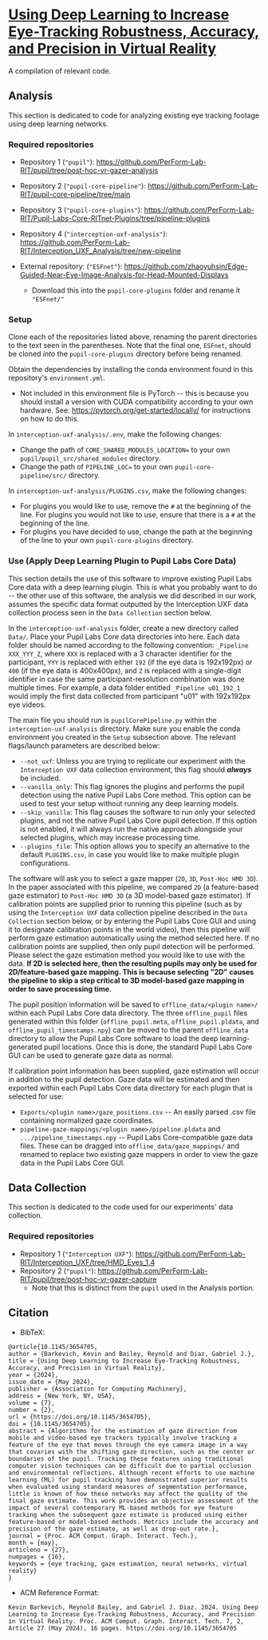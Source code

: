 # [Using Deep Learning to Increase Eye-Tracking Robustness, Accuracy, and Precision in Virtual Reality](https://arxiv.org/abs/2403.19768)
A compilation of relevant code.

## Analysis
This section is dedicated to code for analyzing existing eye tracking footage using deep learning networks.

### Required repositories
* Repository 1 (`"pupil"`): https://github.com/PerForm-Lab-RIT/pupil/tree/post-hoc-vr-gazer-analysis
* Repository 2 (`"pupil-core-pipeline"`): https://github.com/PerForm-Lab-RIT/pupil-core-pipeline/tree/main
* Repository 3 (`"pupil-core-plugins"`): https://github.com/PerForm-Lab-RIT/Pupil-Labs-Core-RITnet-Plugins/tree/pipeline-plugins
* Repository 4 (`"interception-uxf-analysis"`): https://github.com/PerForm-Lab-RIT/Interception_UXF_Analysis/tree/new-pipeline

* External repository: (`"ESFnet"`): https://github.com/zhaoyuhsin/Edge-Guided-Near-Eye-Image-Analysis-for-Head-Mounted-Displays
  * Download this into the `pupil-core-plugins` folder and rename it `"ESFnet/"`

### Setup
Clone each of the repositories listed above, renaming the parent directories to the text seen in the parentheses. Note that the final one, `ESFnet`, should be cloned _into_ the `pupil-core-plugins` directory before being renamed.

Obtain the dependencies by installing the conda environment found in this repository's `environment.yml`.
* Not included in this environment file is PyTorch -- this is because you should install a version with CUDA compatibility according to your own hardware. See: https://pytorch.org/get-started/locally/ for instructions on how to do this.

In `interception-uxf-analysis/.env`, make the following changes:
* Change the path of `CORE_SHARED_MODULES_LOCATION=` to your own `pupil/pupil_src/shared_modules` directory.
* Change the path of `PIPELINE_LOC=` to your own `pupil-core-pipeline/src/` directory.

In `interception-uxf-analysis/PLUGINS.csv`, make the following changes:
* For plugins you would like to use, remove the `#` at the beginning of the line. For plugins you would not like to use, ensure that there is a `#` at the beginning of the line.
* For plugins you have decided to use, change the path at the beginning of the line to your own `pupil-core-plugins` directory.

### Use (Apply Deep Learning Plugin to Pupil Labs Core Data)
This section details the use of this software to improve existing Pupil Labs Core data with a deep learning plugin. This is what you probably want to do -- the other use of this software, the analysis we did described in our work, assumes the specific data format outputted by the Interception UXF data collection process seen in the `Data Collection` section below.

In the `interception-uxf-analysis` folder, create a new directory called `Data/`. Place your Pupil Labs Core data directories into here. Each data folder should be named according to the following convention: `_Pipeline XXX_YYY_Z`, where `XXX` is replaced with a 3 character identifier for the participant, `YYY` is replaced with either `192` (if the eye data is 192x192px) or `400` (if the eye data is 400x400px), and `Z` is replaced with a single-digit identifier in case the same participant-resolution combination was done multiple times. For example, a data folder entitled `_Pipeline u01_192_1` would imply the first data collected from participant "u01" with 192x192px eye videos.

The main file you should run is `pupilCorePipeline.py` within the `interception-uxf-analysis` directory. Make sure you enable the conda environment you created in the `Setup` subsection above. The relevant flags/launch parameters are described below:
* `--not_uxf`: Unless you are trying to replicate our experiment with the `Interception UXF` data collection environment, this flag should _**always**_ be included.
* `--vanilla_only`: This flag ignores the plugins and performs the pupil detection using the native Pupil Labs Core method. This option can be used to test your setup without running any deep learning models.
* `--skip_vanilla`: This flag causes the software to run only your selected plugins, and not the native Pupil Labs Core pupil detection. If this option is not enabled, it will always run the native approach alongside your selected plugins, which may increase processing time.
* `--plugins_file`: This option allows you to specify an alternative to the default `PLUGINS.csv`, in case you would like to make multiple plugin configurations.

The software will ask you to select a gaze mapper (`2D`, `3D`, `Post-Hoc HMD 3D`). In the paper associated with this pipeline, we compared `2D` (a feature-based gaze estimator) to `Post-Hoc HMD 3D` (a 3D model-based gaze estimator). If calibration points are supplied prior to running this pipeline (such as by using the `Interception UXF` data collection pipeline described in the `Data Collection` section below, or by entering the Pupil Labs Core GUI and using it to designate calibration points in the world video), then this pipeline will perform gaze estimation automatically using the method selected here. If no calibration points are supplied, then only pupil detection will be performed. Please select the gaze estimation method you would like to use with the data. **If 2D is selected here, then the resulting pupils may only be used for 2D/feature-based gaze mapping. This is because selecting "2D" causes the pipeline to skip a step critical to 3D model-based gaze mapping in order to save processing time.**

The pupil position information will be saved to `offline_data/<plugin name>/` within each Pupil Labs Core data directory. The three `offline_pupil` files generated within this folder (`offline_pupil.meta`, `offline_pupil.pldata`, and `offline_pupil_timestamps.npy`) can be moved to the parent `offline_data` directory to allow the Pupil Labs Core software to load the deep learning-generated pupil locations. Once this is done, the standard Pupil Labs Core GUI can be used to generate gaze data as normal.

If calibration point information has been supplied, gaze estimation will occur in addition to the pupil detection. Gaze data will be estimated and then exported within each Pupil Labs Core data directory for each plugin that is selected for use:
* `Exports/<plugin name>/gaze_positions.csv` -- An easily parsed .csv file containing normalized gaze coordinates.
* `pipeline-gaze-mappings/<plugin name>/pipeline.pldata` and `.../pipeline_timestamps.npy` -- Pupil Labs Core-compatible gaze data files. These can be dragged into `offline_data/gaze_mappings/` and renamed to replace two existing gaze mappers in order to view the gaze data in the Pupil Labs Core GUI.

## Data Collection
This section is dedicated to the code used for our experiments' data collection.

### Required repositories
* Repository 1 (`"Interception UXF"`): https://github.com/PerForm-Lab-RIT/Interception_UXF/tree/HMD_Eyes_1.4
* Repository 2 (`"pupil"`): https://github.com/PerForm-Lab-RIT/pupil/tree/post-hoc-vr-gazer-capture
  * Note that this is distinct from the `pupil` used in the Analysis portion.

## Citation

- BibTeX:
```
@article{10.1145/3654705,
author = {Barkevich, Kevin and Bailey, Reynold and Diaz, Gabriel J.},
title = {Using Deep Learning to Increase Eye-Tracking Robustness, Accuracy, and Precision in Virtual Reality},
year = {2024},
issue_date = {May 2024},
publisher = {Association for Computing Machinery},
address = {New York, NY, USA},
volume = {7},
number = {2},
url = {https://doi.org/10.1145/3654705},
doi = {10.1145/3654705},
abstract = {Algorithms for the estimation of gaze direction from mobile and video-based eye trackers typically involve tracking a feature of the eye that moves through the eye camera image in a way that covaries with the shifting gaze direction, such as the center or boundaries of the pupil. Tracking these features using traditional computer vision techniques can be difficult due to partial occlusion and environmental reflections. Although recent efforts to use machine learning (ML) for pupil tracking have demonstrated superior results when evaluated using standard measures of segmentation performance, little is known of how these networks may affect the quality of the final gaze estimate. This work provides an objective assessment of the impact of several contemporary ML-based methods for eye feature tracking when the subsequent gaze estimate is produced using either feature-based or model-based methods. Metrics include the accuracy and precision of the gaze estimate, as well as drop-out rate.},
journal = {Proc. ACM Comput. Graph. Interact. Tech.},
month = {may},
articleno = {27},
numpages = {16},
keywords = {eye tracking, gaze estimation, neural networks, virtual reality}
}
```

- ACM Reference Format:
```
Kevin Barkevich, Reynold Bailey, and Gabriel J. Diaz. 2024. Using Deep Learning to Increase Eye-Tracking Robustness, Accuracy, and Precision in Virtual Reality. Proc. ACM Comput. Graph. Interact. Tech. 7, 2, Article 27 (May 2024), 16 pages. https://doi.org/10.1145/3654705
```
